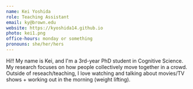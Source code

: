 ```yaml
---
name: Kei Yoshida
role: Teaching Assistant
email: ky@brown.edu
website: https://kyoshida14.github.io
photo: kei1.png
office-hours: monday or something
pronouns: she/her/hers
---
```


Hi!! My name is Kei, and I'm a 3rd-year PhD student in Cognitive Science. My research focuses on how people collectively move together in a crowd. Outside of reseach/teaching, I love watching and talking about movies/TV shows + working out in the morning (weight lifting).

